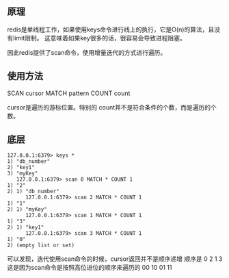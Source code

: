 ## 原理

redis是单线程工作，如果使用keys命令进行线上的执行，它是O(n)的算法，且没有limit限制。
这意味着如果key很多的话，很容易会导致进程阻塞。

因此redis提供了scan命令，使用增量迭代的方式进行遍历。

## 使用方法

SCAN cursor MATCH pattern COUNT count

cursor是遍历的游标位置。特别的 count并不是符合条件的个数，而是遍历的个数。

## 底层

```shell
127.0.0.1:6379> keys *
1) "db_number"
2) "key1"
3) "myKey"
   127.0.0.1:6379> scan 0 MATCH * COUNT 1
1) "2"
2) 1) "db_number"
      127.0.0.1:6379> scan 2 MATCH * COUNT 1
1) "1"
2) 1) "myKey"
      127.0.0.1:6379> scan 1 MATCH * COUNT 1
1) "3"
2) 1) "key1"
      127.0.0.1:6379> scan 3 MATCH * COUNT 1
1) "0"
2) (empty list or set)
```

可以发现，迭代使用scan命令的时候，cursor返回并不是顺序递增
顺序是 0 2 1 3
这是因为scan命令是按照高位进位的顺序来遍历的 00 10 01 11

